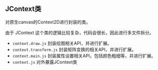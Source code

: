 JContext类
------

对原生canvas的Context2D进行封装的类。

由于 JContext 这个类的逻辑比较复杂，代码会很长，因此进行多文件拆分。

* `context.draw.js` 封装绘图相关API，并进行扩展。
* `context.transform.js` 封装矩阵变换的相关API，并进行扩展。
* `context.main.js` 封装属性设置相关API，包括颜色粗细等，并进行扩展。
* `context.js` 对外暴露JContext类